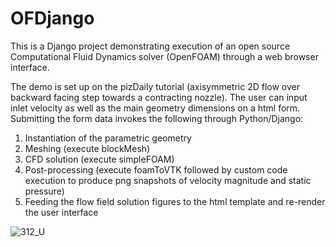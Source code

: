# OFDjango

This is a Django project demonstrating execution of an open source Computational Fluid Dynamics solver (OpenFOAM) through a web browser interface.

The demo is set up on the pizDaily tutorial (axisymmetric 2D flow over backward facing step towards a contracting nozzle). The user can input inlet velocity as well as the main geometry dimensions on a html form. Submitting the form data invokes the following through Python/Django:

1) Instantiation of the parametric geometry
2) Meshing (execute blockMesh)
3) CFD solution (execute simpleFOAM)
4) Post-processing (execute foamToVTK followed by custom code execution to produce png snapshots of velocity magnitude and static pressure)
5) Feeding the flow field solution figures to the html template and re-render the user interface
  
![312_U](https://github.com/immone-consulting-cae-pm/OFDjango/assets/140407231/acd6f736-7266-4c43-bb20-99e9135c5603)
